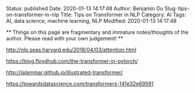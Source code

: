 Status: published
Date: 2020-01-13 14:17:48
Author: Benjamin Du
Slug: tips-on-transformer-in-nlp
Title: Tips on Transformer in NLP
Category: AI
Tags: AI, data science, machine learning, NLP
Modified: 2020-01-13 14:17:48

**
Things on this page are fragmentary and immature notes/thoughts of the author.
Please read with your own judgement!
**

http://nlp.seas.harvard.edu/2018/04/03/attention.html

https://blog.floydhub.com/the-transformer-in-pytorch/

http://jalammar.github.io/illustrated-transformer/

https://towardsdatascience.com/transformers-141e32e69591

